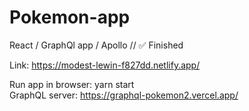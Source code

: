 # Pokemon-app
React / GraphQl app / Apollo // :white_check_mark: Finished  

Link: https://modest-lewin-f827dd.netlify.app/

Run app in browser: yarn start  
GraphQL server: https://graphql-pokemon2.vercel.app/  
